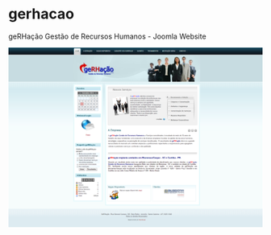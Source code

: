 # gerhacao
geRHação Gestão de Recursos Humanos - Joomla Website

![screenshot](/screenshots/geRHação%20Gestão%20de%20Recursos%20Humanos.png "geRHação Gestão de Recursos Humanos")
